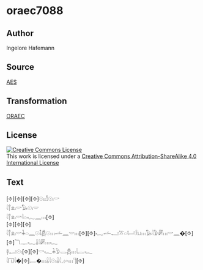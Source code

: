 # oraec7088

## Author

Ingelore Hafemann

## Source

[AES](https://github.com/simondschweitzer/aes)

## Transformation

[ORAEC](https://oraec.github.io/)

## License

<a rel="license" href="http://creativecommons.org/licenses/by-sa/4.0/"><img alt="Creative Commons License" style="border-width:0" src="https://i.creativecommons.org/l/by-sa/4.0/88x31.png" /></a><br />This work is licensed under a <a rel="license" href="http://creativecommons.org/licenses/by-sa/4.0/">Creative Commons Attribution-ShareAlike 4.0 International License</a>

## Text

[⯑][⯑][⯑][⯑]𓇳𓏤𓀭𓇳𓏤𓎡<br>
𓇋𓐩𓁷𓏤𓎡𓅃𓇳𓏤𓎟<br>
𓇋𓐩𓁷𓏤𓎡𓇋𓏏𓆑𓈖𓏥[⯑]<br>
[⯑][⯑][⯑]<br>
𓇋𓐩𓁷𓏤𓎡𓇓𓏏𓈖𓇳𓄤𓆣𓇳𓏥𓌡𓈖𓎟𓏥[⯑][⯑]𓆑𓌡𓂝𓎁𓏏𓂡𓎛𓂓𓏥𓅃𓇋𓅱𓏞𓏥𓎡𓈖�[⯑]<br>
[⯑]𓆓𓊃𓆑𓏇𓇋𓏞𓏥𓆑<br>
𓊢𓂝𓇳𓏤[⯑][⯑]𓎡𓆑𓇓𓅱𓂋𓆣𓏥𓇋𓐛𓆑<br>
𓇋𓉔𓇋�[⯑]𓐛�𓏥𓏇𓇋𓇳𓏤𓏇𓇋𓈎𓏏𓏥𓊹[⯑]<br>
